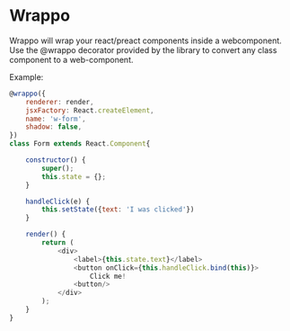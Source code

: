 # Wrappo

Wrappo will wrap your react/preact components inside a webcomponent.
Use the @wrappo decorator provided by the library to convert any class component to a web-component.


Example:

```js
@wrappo({
    renderer: render,
    jsxFactory: React.createElement,
    name: 'w-form',
    shadow: false,
})
class Form extends React.Component{

    constructor() {
        super();
        this.state = {};
    }

    handleClick(e) {
        this.setState({text: 'I was clicked'})
    }

    render() {
        return (
            <div>
                <label>{this.state.text}</label>
                <button onClick={this.handleClick.bind(this)}>
                    Click me!
                <button/>
            </div>
        );
    }
}
```